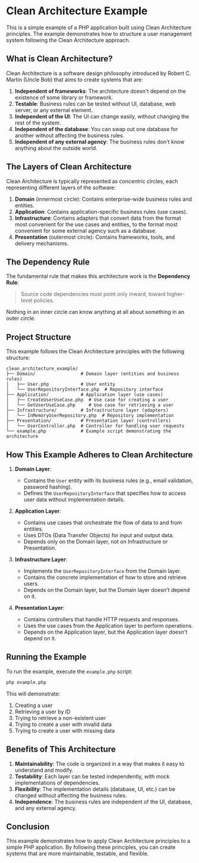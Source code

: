 # Clean Architecture Example

This is a simple example of a PHP application built using Clean Architecture principles. The example demonstrates how to structure a user management system following the Clean Architecture approach.

## What is Clean Architecture?

Clean Architecture is a software design philosophy introduced by Robert C. Martin (Uncle Bob) that aims to create systems that are:

1. **Independent of frameworks**: The architecture doesn't depend on the existence of some library or framework.
2. **Testable**: Business rules can be tested without UI, database, web server, or any external element.
3. **Independent of the UI**: The UI can change easily, without changing the rest of the system.
4. **Independent of the database**: You can swap out one database for another without affecting the business rules.
5. **Independent of any external agency**: The business rules don't know anything about the outside world.

## The Layers of Clean Architecture

Clean Architecture is typically represented as concentric circles, each representing different layers of the software:

1. **Domain** (innermost circle): Contains enterprise-wide business rules and entities.
2. **Application**: Contains application-specific business rules (use cases).
3. **Infrastructure**: Contains adapters that convert data from the format most convenient for the use cases and entities, to the format most convenient for some external agency such as a database.
4. **Presentation** (outermost circle): Contains frameworks, tools, and delivery mechanisms.

## The Dependency Rule

The fundamental rule that makes this architecture work is the **Dependency Rule**:

> Source code dependencies must point only inward, toward higher-level policies.

Nothing in an inner circle can know anything at all about something in an outer circle.

## Project Structure

This example follows the Clean Architecture principles with the following structure:

```
clean_architecture_example/
├── Domain/                 # Domain layer (entities and business rules)
│   ├── User.php            # User entity
│   └── UserRepositoryInterface.php  # Repository interface
├── Application/            # Application layer (use cases)
│   ├── CreateUserUseCase.php  # Use case for creating a user
│   └── GetUserUseCase.php     # Use case for retrieving a user
├── Infrastructure/         # Infrastructure layer (adapters)
│   └── InMemoryUserRepository.php  # Repository implementation
├── Presentation/           # Presentation layer (controllers)
│   └── UserController.php  # Controller for handling user requests
└── example.php             # Example script demonstrating the architecture
```

## How This Example Adheres to Clean Architecture

1. **Domain Layer**:
   - Contains the `User` entity with its business rules (e.g., email validation, password hashing).
   - Defines the `UserRepositoryInterface` that specifies how to access user data without implementation details.

2. **Application Layer**:
   - Contains use cases that orchestrate the flow of data to and from entities.
   - Uses DTOs (Data Transfer Objects) for input and output data.
   - Depends only on the Domain layer, not on Infrastructure or Presentation.

3. **Infrastructure Layer**:
   - Implements the `UserRepositoryInterface` from the Domain layer.
   - Contains the concrete implementation of how to store and retrieve users.
   - Depends on the Domain layer, but the Domain layer doesn't depend on it.

4. **Presentation Layer**:
   - Contains controllers that handle HTTP requests and responses.
   - Uses the use cases from the Application layer to perform operations.
   - Depends on the Application layer, but the Application layer doesn't depend on it.

## Running the Example

To run the example, execute the `example.php` script:

```bash
php example.php
```

This will demonstrate:
1. Creating a user
2. Retrieving a user by ID
3. Trying to retrieve a non-existent user
4. Trying to create a user with invalid data
5. Trying to create a user with missing data

## Benefits of This Architecture

1. **Maintainability**: The code is organized in a way that makes it easy to understand and modify.
2. **Testability**: Each layer can be tested independently, with mock implementations of dependencies.
3. **Flexibility**: The implementation details (database, UI, etc.) can be changed without affecting the business rules.
4. **Independence**: The business rules are independent of the UI, database, and any external agency.

## Conclusion

This example demonstrates how to apply Clean Architecture principles to a simple PHP application. By following these principles, you can create systems that are more maintainable, testable, and flexible.